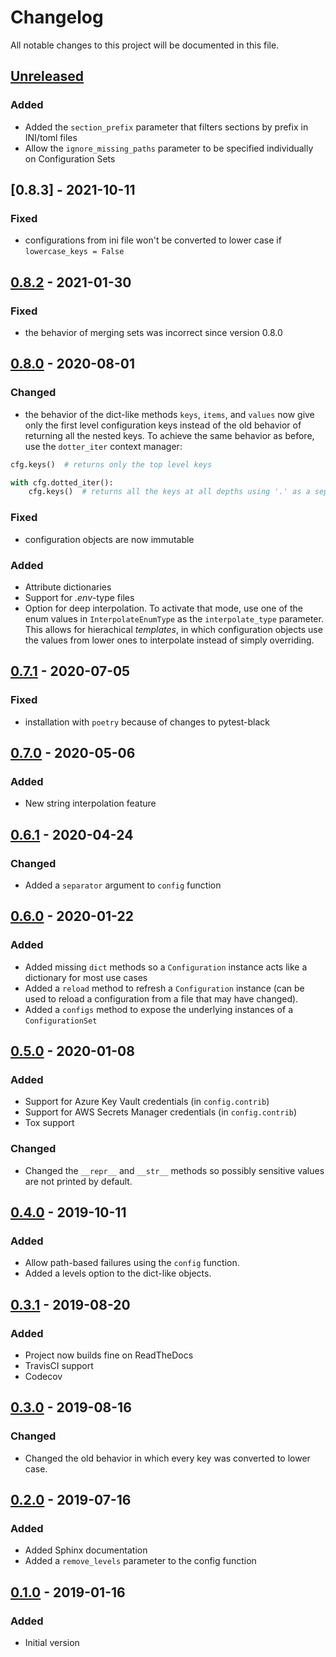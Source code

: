 # Changelog

All notable changes to this project will be documented in this file.

## [Unreleased]

### Added

- Added the `section_prefix` parameter that filters sections by prefix in INI/toml files
- Allow the `ignore_missing_paths` parameter to be specified individually on Configuration Sets

## [0.8.3] - 2021-10-11

### Fixed

- configurations from ini file won't be converted to lower case if `lowercase_keys = False`

## [0.8.2] - 2021-01-30

### Fixed

- the behavior of merging sets was incorrect since version 0.8.0

## [0.8.0] - 2020-08-01

### Changed

- the behavior of the dict-like methods `keys`, `items`, and `values` now give only the first level configuration keys instead of the old behavior of returning all the nested keys. To achieve the same behavior as before, use the `dotter_iter` context manager:

```python
cfg.keys()  # returns only the top level keys

with cfg.dotted_iter():
    cfg.keys()  # returns all the keys at all depths using '.' as a separator
```

### Fixed

- configuration objects are now immutable

### Added

- Attribute dictionaries
- Support for _.env_-type files
- Option for deep interpolation. To activate that mode, use one of the enum values in `InterpolateEnumType` as the `interpolate_type` parameter. This allows for hierachical _templates_, in which configuration objects use the values from lower ones to interpolate instead of simply overriding.

## [0.7.1] - 2020-07-05

### Fixed

- installation with `poetry` because of changes to pytest-black

## [0.7.0] - 2020-05-06

### Added

- New string interpolation feature

## [0.6.1] - 2020-04-24

### Changed

- Added a `separator` argument to `config` function

## [0.6.0] - 2020-01-22

### Added

- Added missing `dict` methods so a `Configuration` instance acts like a dictionary for most use cases
- Added a `reload` method to refresh a `Configuration` instance (can be used to reload a configuration from a file that may have changed).
- Added a `configs` method to expose the underlying instances of a `ConfigurationSet`

## [0.5.0] - 2020-01-08

### Added

- Support for Azure Key Vault credentials (in `config.contrib`)
- Support for AWS Secrets Manager credentials (in `config.contrib`)
- Tox support

### Changed

- Changed the `__repr__` and `__str__` methods so possibly sensitive values are not printed by default.

## [0.4.0] - 2019-10-11

### Added

- Allow path-based failures using the `config` function.
- Added a levels option to the dict-like objects.

## [0.3.1] - 2019-08-20

### Added

- Project now builds fine on ReadTheDocs
- TravisCI support
- Codecov

## [0.3.0] - 2019-08-16

### Changed

- Changed the old behavior in which every key was converted to lower case.

## [0.2.0] - 2019-07-16

### Added

- Added Sphinx documentation
- Added a `remove_levels` parameter to the config function

## [0.1.0] - 2019-01-16

### Added

- Initial version

[unreleased]: https://github.com/tr11/python-configuration/compare/0.8.3...HEAD
[0.8.2]: https://github.com/tr11/python-configuration/compare/0.8.2...0.8.3
[0.8.2]: https://github.com/tr11/python-configuration/compare/0.8.0...0.8.2
[0.8.0]: https://github.com/tr11/python-configuration/compare/0.7.1...0.8.0
[0.7.1]: https://github.com/tr11/python-configuration/compare/0.7.0...0.7.1
[0.7.0]: https://github.com/tr11/python-configuration/compare/0.6.1...0.7.0
[0.6.1]: https://github.com/tr11/python-configuration/compare/0.6.0...0.6.1
[0.6.0]: https://github.com/tr11/python-configuration/compare/0.5.0...0.6.0
[0.5.0]: https://github.com/tr11/python-configuration/compare/0.4.0...0.5.0
[0.4.0]: https://github.com/tr11/python-configuration/compare/0.3.1...0.4.0
[0.3.1]: https://github.com/tr11/python-configuration/compare/0.3.0...0.3.1
[0.3.0]: https://github.com/tr11/python-configuration/compare/0.2.0...0.3.0
[0.2.0]: https://github.com/tr11/python-configuration/compare/0.1.0...0.2.0
[0.1.0]: https://github.com/tr11/python-configuration/releases/tag/0.1.0
